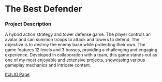 # The Best Defender

### Project Description
A hybrid action strategy and tower defense game. The player controls an avatar and can summon troops to attack and towers to defend. The objective is to destroy the enemy base while protecting their own. The game features 12 levels and 3 bosses, providing a challenging and engaging experience. Developed in collaboration with a team, this game stands out as one of my most enjoyable and extensive projects, showcasing various gameplay mechanics and intricate content.

[Itch.IO Page](https://the-best-dreams-games.itch.io/the-best-defender)


